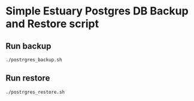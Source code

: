 # Simple Estuary Postgres DB Backup and Restore script

## Run backup
```
./postrgres_backup.sh
```

## Run restore
```
./postrgres_restore.sh
```
